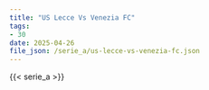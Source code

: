 ```yaml
---
title: "US Lecce Vs Venezia FC"
tags:
- 30
date: 2025-04-26
file_json: /serie_a/us-lecce-vs-venezia-fc.json
---
```


{{< serie_a >}}

